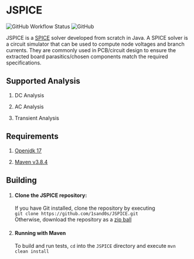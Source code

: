 # JSPICE
![GitHub Workflow Status](https://img.shields.io/github/workflow/status/1sand0s/JSPICE/Java%20CI)
![GitHub](https://img.shields.io/github/license/1sand0s/JSPICE)

JSPICE is a [SPICE](http://bwrcs.eecs.berkeley.edu/Classes/IcBook/SPICE/) solver developed from scratch in Java. A SPICE solver is a circuit simulator that can be
used to compute node voltages and branch currents. They are commonly used in PCB/circuit design to ensure the extracted board parasitics/chosen components match the required specifications.

<h2> Supported Analysis </h2>

1. DC Analysis

2. AC Analysis

3. Transient Analysis

<h2>Requirements</h2>

1. [Openjdk 17](https://jdk.java.net/17/)

2. [Maven v3.8.4](https://maven.apache.org/download.cgi)

<h2>Building</h2>


1. <h4>Clone the JSPICE repository:</h4>

    If you have Git installed, clone the repository by executing <br>`git clone https://github.com/1sand0s/JSPICE.git`<br>
    Otherwise, download the repository as a [zip ball](https://github.com/1sand0s/JSPICE/archive/refs/heads/main.zip)

2. <h4>Running with Maven</h4>

    To build and run tests, `cd` into the `JSPICE` directory and execute `mvn clean install`
